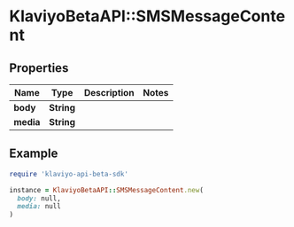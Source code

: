 # KlaviyoBetaAPI::SMSMessageContent

## Properties

| Name | Type | Description | Notes |
| ---- | ---- | ----------- | ----- |
| **body** | **String** |  |  |
| **media** | **String** |  |  |

## Example

```ruby
require 'klaviyo-api-beta-sdk'

instance = KlaviyoBetaAPI::SMSMessageContent.new(
  body: null,
  media: null
)
```

